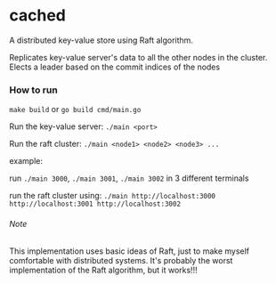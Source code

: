 # cached

A distributed key-value store using Raft algorithm.

Replicates key-value server's data to all the other nodes in the cluster. Elects a leader based on the commit indices of the nodes

### How to run

`make build` or `go build cmd/main.go`

Run the key-value server: `./main <port>`

Run the raft cluster: `./main <node1> <node2> <node3> ...`

example:

run `./main 3000`, `./main 3001`, `./main 3002` in 3 different terminals

run the raft cluster using: `./main http://localhost:3000 http://localhost:3001 http://localhost:3002`


###### Note
This implementation uses basic ideas of Raft, just to make myself comfortable with distributed systems. It's probably the worst implementation of the Raft algorithm, but it works!!!